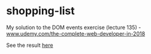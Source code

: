 # shopping-list
My solution to the DOM events exercise (lecture 135) - www.udemy.com/the-complete-web-developer-in-2018

See the result [here](https://killercoderpt.github.io/shopping-list/)
